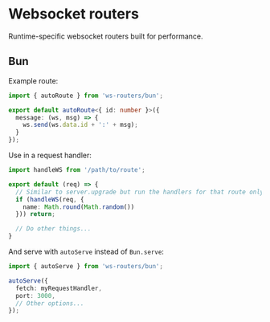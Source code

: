 # Websocket routers
Runtime-specific websocket routers built for performance.

## Bun
Example route:
```ts
import { autoRoute } from 'ws-routers/bun';

export default autoRoute<{ id: number }>({
  message: (ws, msg) => {
    ws.send(ws.data.id + ':' + msg);
  }
});
```

Use in a request handler:
```ts
import handleWS from '/path/to/route';

export default (req) => {
  // Similar to server.upgrade but run the handlers for that route only
  if (handleWS(req, {
    name: Math.round(Math.random())
  })) return;

  // Do other things...
}
```

And serve with `autoServe` instead of `Bun.serve`:
```ts
import { autoServe } from 'ws-routers/bun';

autoServe({
  fetch: myRequestHandler,
  port: 3000,
  // Other options...
});
```
